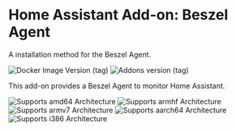 # Home Assistant Add-on: Beszel Agent

A installation method for the Beszel Agent.

![Docker Image Version (tag)](https://img.shields.io/docker/v/henrygd/beszel-agent/0.15.0?style=flat-square&label=Bezel%20version)
![Addons version (tag)](https://img.shields.io/badge/version-v0.10.0-orange.svg?style=flat-square&label=HA%20addon%20version)


This add-on provides a Beszel Agent to monitor Home Assistant.


![Supports amd64 Architecture][amd64-shield] ![Supports armhf Architecture][armhf-shield] ![Supports armv7 Architecture][armv7-shield] 
![Supports aarch64 Architecture][aarch64-shield] ![Supports i386 Architecture][i386-shield]


[amd64-shield]: https://img.shields.io/badge/amd64-yes-green.svg?style=flat-square
[armhf-shield]: https://img.shields.io/badge/armhf-yes-green.svg?style=flat-square
[armv7-shield]: https://img.shields.io/badge/armv7-yes-green.svg?style=flat-square
[aarch64-shield]: https://img.shields.io/badge/aarch64-no-red.svg?style=flat-square
[i386-shield]: https://img.shields.io/badge/i386-no-red.svg?style=flat-square